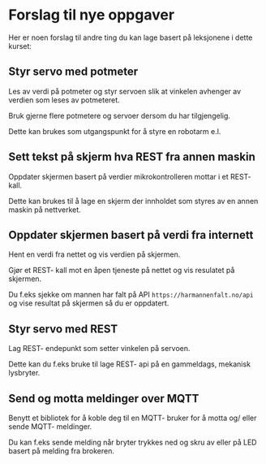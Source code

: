 
# Forslag til nye oppgaver

Her er noen forslag til andre ting du kan lage basert på leksjonene i dette kurset:

## Styr servo med potmeter

Les av verdi på potmeter og styr servoen slik at vinkelen avhenger av verdien som leses av potmeteret.

Bruk gjerne flere potmetere og servoer dersom du har tilgjengelig.

Dette kan brukes som utgangspunkt for å styre en robotarm e.l.


## Sett tekst på skjerm hva REST fra annen maskin

Oppdater skjermen basert på verdier mikrokontrolleren mottar i et REST- kall.

Dette kan brukes til å lage en skjerm der innholdet som styres av en annen maskin på nettverket.

## Oppdater skjermen basert på verdi fra internett

Hent en verdi fra nettet og vis verdien på skjermen.

Gjør et REST- kall mot en åpen tjeneste på nettet og vis resulatet på skjermen.

Du f.eks sjekke om mannen har falt på API ```https://harmannenfalt.no/api``` og vise resultat på skjermen så du er oppdatert.

## Styr servo med REST

Lag REST- endepunkt som setter vinkelen på servoen.

Dette kan du f.eks bruke til lage REST- api på en gammeldags, mekanisk lysbryter.

## Send og motta meldinger over MQTT

Benytt et bibliotek for å koble deg til en MQTT- bruker for å motta og/ eller sende MQTT- meldinger.

Du kan f.eks sende melding når bryter trykkes ned og skru av eller på LED basert på melding fra brokeren.

